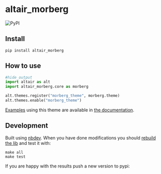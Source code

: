 # altair_morberg

![PyPI](https://img.shields.io/pypi/v/altair-morberg)

## Install

`pip install altair_morberg`

## How to use

```python
#hide_output
import altair as alt
import altair_morberg.core as morberg

alt.themes.register("morberg_theme", morberg.theme)
alt.themes.enable("morberg_theme")
```

[Examples](https://morberg.github.io/altair_morberg/examples.html) using this theme are available in [the documentation](https://morberg.github.io/altair_morberg/).

## Development

Built using [nbdev](https://nbdev.fast.ai). When you have done modifications you should [rebuild the lib](https://nbdev.fast.ai/example.html#Step-4:--Convert-Notebooks-To-Python-Modules-&-Docs) and test it with:

```
make all
make test
```

If you are happy with the results push a new version to pypi:

```
